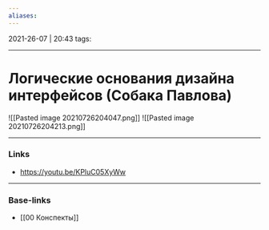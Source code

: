 ```yaml
---
aliases:
---
```

2021-26-07 | 20:43
tags: 
___

# Логические основания дизайна интерфейсов (Собака Павлова)


![[Pasted image 20210726204047.png]]
![[Pasted image 20210726204213.png]]

___
### Links
- https://youtu.be/KPluC05XyWw

___
### Base-links
- [[00 Конспекты]]

